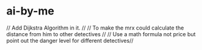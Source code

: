 # ai-by-me
// Add Dijkstra Algorithm in it. //
// To make the mrx could calculate the distance from him to other detectives //
// Use a math formula not price but point out the danger level for different detectives//
